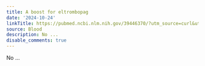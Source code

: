 ```yaml
---
title: A boost for eltrombopag
date: '2024-10-24'
linkTitle: https://pubmed.ncbi.nlm.nih.gov/39446370/?utm_source=curl&utm_medium=rss&utm_campaign=journals&utm_content=7603509&fc=None&ff=20241025210304&v=2.18.0.post9+e462414
source: Blood
description: No ...
disable_comments: true
---
```

No ...